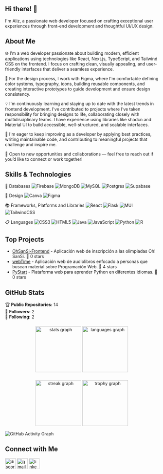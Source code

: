 ## Hi there! 👋

I'm Aliz, a passionate web developer focused on crafting exceptional user experiences through front-end development and thoughtful UI/UX design.

## About Me

🌐 I'm a web developer passionate about building modern, efficient applications using technologies like React, Next.js, TypeScript, and Tailwind CSS on the frontend. I focus on crafting clean, visually appealing, and user-friendly interfaces that deliver a seamless experience.

🎨 For the design process, I work with Figma, where I'm comfortable defining color systems, typography, icons, building reusable components, and creating interactive prototypes to guide development and ensure design consistency.

💡 I'm continuously learning and staying up to date with the latest trends in frontend development. I've contributed to projects where I’ve taken responsibility for bringing designs to life, collaborating closely with multidisciplinary teams. I have experience using libraries like shadcn and Material UI to build accessible, well-structured, and scalable interfaces.

🌱 I'm eager to keep improving as a developer by applying best practices, writing maintainable code, and contributing to meaningful projects that challenge and inspire me.

🤝 Open to new opportunities and collaborations — feel free to reach out if you’d like to connect or work together!

## Skills & Technologies

💾 Databases
![Firebase](https://img.shields.io/badge/firebase-a08021?style=for-the-badge&logo=firebase&logoColor=ffcd34)
![MongoDB](https://img.shields.io/badge/MongoDB-%234ea94b.svg?style=for-the-badge&logo=mongodb&logoColor=white)
![MySQL](https://img.shields.io/badge/mysql-4479A1.svg?style=for-the-badge&logo=mysql&logoColor=white)
![Postgres](https://img.shields.io/badge/postgres-%23316192.svg?style=for-the-badge&logo=postgresql&logoColor=white)
![Supabase](https://img.shields.io/badge/Supabase-3ECF8E?style=for-the-badge&logo=supabase&logoColor=white)

🎨 Design
![Canva](https://img.shields.io/badge/Canva-%2300C4CC.svg?style=for-the-badge&logo=Canva&logoColor=white)
![Figma](https://img.shields.io/badge/figma-%23F24E1E.svg?style=for-the-badge&logo=figma&logoColor=white)

📚 Frameworks, Platforms and Libraries
![React](https://img.shields.io/badge/react-%2320232a.svg?style=for-the-badge&logo=react&logoColor=%2361DAFB)
![Flask](https://img.shields.io/badge/flask-%23000.svg?style=for-the-badge&logo=flask&logoColor=white)
![MUI](https://img.shields.io/badge/MUI-%230081CB.svg?style=for-the-badge&logo=mui&logoColor=white)
![TailwindCSS](https://img.shields.io/badge/tailwindcss-%2338B2AC.svg?style=for-the-badge&logo=tailwind-css&logoColor=white)

📋 Languages
![CSS3](https://img.shields.io/badge/css3-%231572B6.svg?style=for-the-badge&logo=css3&logoColor=white)
![HTML5](https://img.shields.io/badge/html5-%23E34F26.svg?style=for-the-badge&logo=html5&logoColor=white)
![Java](https://img.shields.io/badge/java-%23ED8B00.svg?style=for-the-badge&logo=openjdk&logoColor=white)
![JavaScript](https://img.shields.io/badge/javascript-%23323330.svg?style=for-the-badge&logo=javascript&logoColor=%23F7DF1E)
![Python](https://img.shields.io/badge/python-3670A0?style=for-the-badge&logo=python&logoColor=ffdd54)
![R](https://img.shields.io/badge/r-%23276DC3.svg?style=for-the-badge&logo=r&logoColor=white)

## Top Projects

- [OhSanSi-Frontend](https://github.com/AndreaQuelali/OhSanSi-Frontend) - Aplicación web de inscripción a las olimpiadas Oh! SanSi. 🌟 0 stars
- [webTime](https://github.com/AndreaQuelali/webTime) - Aplicación web de audiolibros enfocado a personas que buscan material sobre Programación Web. 🌟 4 stars
- [PyStart](https://github.com/AndreaQuelali/PyStart) - Plataforma web para aprender Python en diferentes idiomas. 🌟 0 stars

## GitHub Stats

🏆 **Public Repositories:** 14  
👥 **Followers:** 2  
👣 **Following:** 2  

###

<div align="center">
  <img src="https://github-readme-stats.vercel.app/api?username=AndreaQuelali&hide_title=false&hide_rank=false&show_icons=true&include_all_commits=true&count_private=true&disable_animations=false&theme=react&locale=en&hide_border=false" height="150" alt="stats graph"  />
  <img src="https://github-readme-stats.vercel.app/api/top-langs?username=AndreaQuelali&locale=en&hide_title=false&layout=compact&card_width=320&langs_count=5&theme=dracula&hide_border=false" height="150" alt="languages graph"  />
</div>

###

<div align="center">
  <img src="https://streak-stats.demolab.com?user=AndreaQuelali&locale=en&mode=daily&theme=react&hide_border=false&border_radius=5&order=3" height="150" alt="streak graph"  />
  <img src="https://github-profile-trophy.vercel.app?username=AndreaQuelali&theme=dracula&column=-1&row=1&margin-w=8&margin-h=8&no-bg=false&no-frame=false&order=4" height="150" alt="trophy graph"  />
</div>

![GitHub Activity Graph](https://github-readme-activity-graph.vercel.app/graph?username=AndreaQuelali&theme=react&area=true&hide_border=true)

## Connect with Me

<div align="left">
  <img src="https://img.shields.io/static/v1?message=Discord&logo=discord&label=&color=7289DA&logoColor=white&labelColor=&style=for-the-badge" height="35" alt="discord logo"  />
  <img src="https://img.shields.io/static/v1?message=Gmail&logo=gmail&label=&color=D14836&logoColor=white&labelColor=&style=for-the-badge" height="35" alt="gmail logo"  />
  <img src="https://img.shields.io/static/v1?message=LinkedIn&logo=linkedin&label=&color=0077B5&logoColor=white&labelColor=&style=for-the-badge" height="35" alt="linkedin logo"  />
</div>



